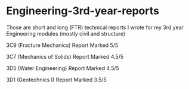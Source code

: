 # Engineering-3rd-year-reports
Those are short and long (FTR) technical reports I wrote for my 3rd year Engineering modules (mostly civil and structure)

3C9 (Fracture Mechanics) Report Marked 5/5

3C7 (Mechanics of Solids) Report Marked 4.5/5

3D5 (Water Engineering) Report Marked 4.5/5

3D1 (Geotechnics I) Report Marked 3.5/5
